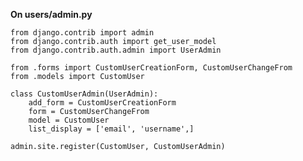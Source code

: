 **On users/admin.py**

    from django.contrib import admin
    from django.contrib.auth import get_user_model
    from django.contrib.auth.admin import UserAdmin

    from .forms import CustomUserCreationForm, CustomUserChangeFrom
    from .models import CustomUser

    class CustomUserAdmin(UserAdmin):
        add_form = CustomUserCreationForm
        form = CustomUserChangeFrom
        model = CustomUser
        list_display = ['email', 'username',]

    admin.site.register(CustomUser, CustomUserAdmin)
